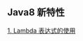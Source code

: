 ## Java8 新特性

[1. Lambda 表达式的使用](https://github.com/wangjianxiongwjx/java8/blob/master/docs/lambda.md)
   

















